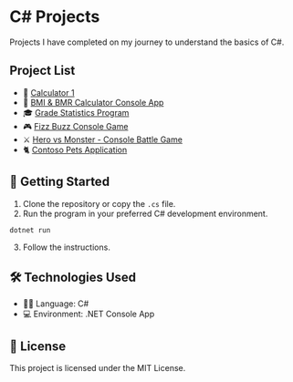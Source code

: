 # C# Projects

Projects I have completed on my journey to understand the basics of C#.

## Project List

- 🧮 [Calculator 1](https://github.com/huseyineskan/CSharp-projects/tree/main/Calculator-1)
- 🧮 [BMI & BMR Calculator Console App](https://github.com/huseyineskan/CSharp-projects/tree/main/BMI-BMR-Calculator)
- 🎓 [Grade Statistics Program](https://github.com/huseyineskan/CSharp-projects/tree/main/Grade-Statistics-Program)
- 🎮 [Fizz Buzz Console Game](https://github.com/huseyineskan/CSharp-projects/tree/main/Fizz-Buzz-Game)
- ⚔️ [Hero vs Monster - Console Battle Game](https://github.com/huseyineskan/CSharp-projects/tree/main/Hero-Monster-Battle-Game)
- 🐈 [Contoso Pets Application](https://github.com/huseyineskan/CSharp-projects/tree/main/Contoso%20Pets%20Application)

## 🚀 Getting Started

1. Clone the repository or copy the `.cs` file.
2. Run the program in your preferred C# development environment.

```bash
dotnet run
```

3. Follow the instructions.

## 🛠️ Technologies Used

- 👨‍💻 Language: C#
- 💻 Environment: .NET Console App

## 📄 License

This project is licensed under the MIT License.
